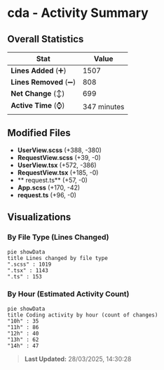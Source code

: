 # cda - Activity Summary 

## Overall Statistics

| Stat                   | Value                                                             |
| ---------------------- | ----------------------------------------------------------------- |
| **Lines Added** (➕)   | 1507                                          |
| **Lines Removed** (➖) | 808                                        |
| **Net Change** (↕)    | 699                |
| **Active Time** (⌚)   | 347 minutes |


## Modified Files
- **UserView.scss** (+388, -380)
- **RequestView.scss** (+39, -0)
- **UserView.tsx** (+572, -386)
- **RequestView.tsx** (+185, -0)
- ** request.ts** (+57, -0)
- **App.scss** (+170, -42)
- **request.ts** (+96, -0)

## Visualizations

### By File Type (Lines Changed)

```mermaid
pie showData
title Lines changed by file type
".scss" : 1019
".tsx" : 1143
".ts" : 153
```

### By Hour (Estimated Activity Count)

```mermaid
pie showData
title Coding activity by hour (count of changes)
"10h" : 35
"11h" : 86
"12h" : 40
"13h" : 62
"14h" : 47
```


> **Last Updated:** 28/03/2025, 14:30:28